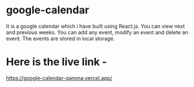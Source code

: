 # google-calendar

It is a google calendar which i have built using React.js. You can view next and previous weeks. You can add any event, modify an event and delete an event. The events are stored in local storage.
# Here is the live link - 
https://google-calendar-gamma.vercel.app/
